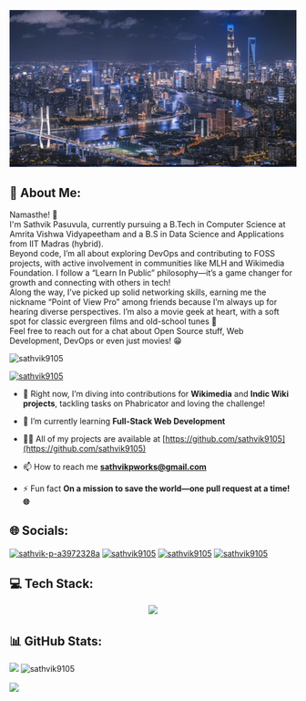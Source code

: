 ![header](./headergithub.jpg)
 
## 💫 About Me:
Namasthe! 🙏<br>
I'm Sathvik Pasuvula, currently pursuing a B.Tech in Computer Science at Amrita Vishwa Vidyapeetham and a B.S in Data Science and Applications from IIT Madras (hybrid).<br>
Beyond code, I’m all about exploring DevOps and contributing to FOSS projects, with active involvement in communities like MLH and Wikimedia Foundation. I follow a “Learn In Public” philosophy—it’s a game changer for growth and connecting with others in tech!<br>
Along the way, I’ve picked up solid networking skills, earning me the nickname “Point of View Pro” among friends because I’m always up for hearing diverse perspectives. I’m also a movie geek at heart, with a soft spot for classic evergreen films and old-school tunes 🤌<br>
Feel free to reach out for a chat about Open Source stuff, Web Development, DevOps or even just movies! 😁

<p align="left"> <img src="https://komarev.com/ghpvc/?username=sathvik9105&label=Profile%20views&color=0065D6&style=flat" alt="sathvik9105" /> </p>

<p align="left"> <a href="https://github.com/ryo-ma/github-profile-trophy"><img src="https://github-profile-trophy.vercel.app/?username=sathvik9105" alt="sathvik9105" /></a></p>

- 🔭 Right now, I’m diving into contributions for **Wikimedia** and **Indic Wiki projects**, tackling tasks on Phabricator and loving the challenge!

- 🌱 I’m currently learning **<b>Full-Stack Web Development</b>**

- 👨‍💻 All of my projects are available at [https://github.com/sathvik9105](https://github.com/sathvik9105)

- 📫 How to reach me **sathvikpworks@gmail.com**

- ⚡ Fun fact **On a mission to save the world—one pull request at a time! 🌐**

## 🌐 Socials:

<p align="left">
<a href="https://linkedin.com/in/sathvik9105 "_target="blank"><img align="center" src="https://raw.githubusercontent.com/rahuldkjain/github-profile-readme-generator/master/src/images/icons/Social/linked-in-alt.svg" alt="sathvik-p-a3972328a" height="25" width="40" /></a>
<a href="https://twitter.com/sathvik9105 "target="_blank"><img align="center" src="https://img.freepik.com/free-vector/new-2023-twitter-logo-x-icon-design_1017-45418.jpg?size=338&ext=jpg&ga=GA1.1.87170709.1707868800&semt=ais" alt="sathvik9105" height="30" width="40" /></a>
<a href="https://instagram.com/sathvik9105" target="_blank"><img align="center" src="https://raw.githubusercontent.com/rahuldkjain/github-profile-readme-generator/master/src/images/icons/Social/instagram.svg" alt="sathvik9105" height="30" width="40" /></a>
<a href="https://t.me/sathvik9105" target="_blank"><img align="center" src="https://img.freepik.com/free-vector/new-2023-discord-design_1017-45418.jpg?size=338&ext=jpg&ga=GA1.1.87170709.1707868800&semt=ais" alt="sathvik9105" height="35" width="35"/></a>



## 💻 Tech Stack:

<p align="center">
  <a href="https://skillicons.dev">
    <img src="https://skillicons.dev/icons?i=linux,bash,git,python,html,css,javascript,react,nodejs,postman,github,netlify&perline=6"/>
  </a>
</p>

<!--### Looking to start in coming days:
![JavaScript](https://img.shields.io/badge/javascript-%23323330.svg?style=for-the-badge&logo=javascript&logoColor=%23F7DF1E) ![Bootstrap](https://img.shields.io/badge/bootstrap-%23563D7C.svg?style=for-the-badge&logo=bootstrap&logoColor=white) ![React](https://img.shields.io/badge/react-%2320232a.svg?style=for-the-badge&logo=react&logoColor=%2361DAFB)-->


## 📊 GitHub Stats:
<p><img align="left" src="https://github-readme-stats.vercel.app/api/top-langs/?username=sathvik9105&theme=merko&show_icons=true&hide_border=false&layout=compact"/></p>

<p>&nbsp;<img align="center" src="https://github-readme-stats.vercel.app/api?username=sathvik9105&theme=merko&show_icons=true&hide_border=false&count_private=true" alt="sathvik9105"/></p>

<p><img align="center" src="https://github-readme-streak-stats.herokuapp.com/?user=sathvik9105&theme=merko&hide_border=false"/></p>
